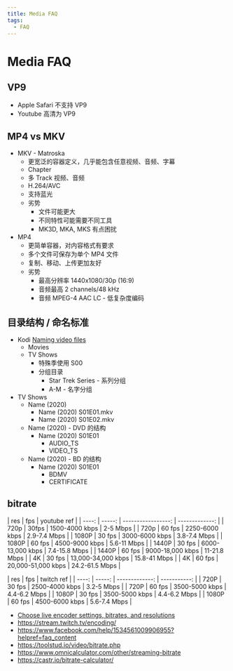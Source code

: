 ```yaml
---
title: Media FAQ
tags:
  - FAQ
---
```


# Media FAQ

## VP9

- Apple Safari 不支持 VP9
- Youtube 高清为 VP9

## MP4 vs MKV

- MKV - Matroska
  - 更宽泛的容器定义，几乎能包含任意视频、音频、字幕
  - Chapter
  - 多 Track 视频、音频
  - H.264/AVC
  - 支持蓝光
  - 劣势
    - 文件可能更大
    - 不同特性可能需要不同工具
    - MK3D, MKA, MKS 有点困扰
- MP4
  - 更简单容器，对内容格式有要求
  - 多个文件可保存为单个 MP4 文件
  - 复制、移动、上传更加友好
  - 劣势
    - 最高分辨率 1440x1080/30p (16:9)
    - 音频最高 2 channels/48 kHz
    - 音频 MPEG-4 AAC LC - 低复杂度编码

## 目录结构 / 命名标准

- Kodi [Naming video files](https://kodi.wiki/view/Naming_video_files)
  - Movies
  - TV Shows
    - 特殊季使用 S00
    - 分组目录
      - Star Trek Series - 系列分组
      - A-M - 名字分组
- TV Shows
  - Name (2020)
    - Name (2020) S01E01.mkv
    - Name (2020) S01E02.mkv
  - Name (2020) - DVD 的结构
    - Name (2020) S01E01
      - AUDIO_TS
      - VIDEO_TS
  - Name (2020) - BD 的结构
    - Name (2020) S01E01
      - BDMV
      - CERTIFICATE

## bitrate

|   res |    fps |        youtube ref |
| ----: | -----: | -----------------: | -------------: |
|  720p |  30fps |     1500-4000 kbps |       2-5 Mbps |
|  720p | 60 fps |     2250-6000 kbps |   2.9-7.4 Mbps |
| 1080P | 30 fps |     3000-6000 kbps |   3.8-7.4 Mbps |
| 1080P | 60 fps |     4500-9000 kbps |    5.6-11 Mbps |
| 1440P | 30 fps |   6000-13,000 kbps |  7.4-15.8 Mbps |
| 1440P | 60 fps |   9000-18,000 kbps |   11-21.8 Mbps |
|    4K | 30 fps | 13,000-34,000 kbps |   15.8-41 Mbps |
|    4K | 60 fps | 20,000-51,000 kbps | 24.2-61.5 Mbps |

|   res |    fps |     twitch ref |
| ----: | -----: | -------------: | -----------: |
|  720P | 30 fps | 2500-4000 kbps |   3.2-5 Mbps |
|  720P | 60 fps | 3500-5000 kbps | 4.4-6.2 Mbps |
| 1080P | 30 fps | 3500-5000 kbps | 4.4-6.2 Mbps |
| 1080P | 60 fps | 4500-6000 kbps | 5.6-7.4 Mbps |

- [Choose live encoder settings, bitrates, and resolutions](https://support.google.com/youtube/answer/2853702?hl=en#zippy=%2Ck-p-fps%2Cp-fps%2Cp)
- https://stream.twitch.tv/encoding/
- https://www.facebook.com/help/1534561009906955?helpref=faq_content
- https://toolstud.io/video/bitrate.php
- https://www.omnicalculator.com/other/streaming-bitrate
- https://castr.io/bitrate-calculator/
